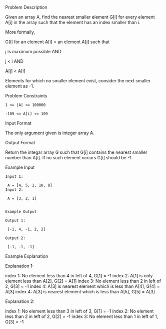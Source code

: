 Problem Description

Given an array A, find the nearest smaller element G[i] for every element A[i] in the array such that the element has an index smaller than i.

More formally,

G[i] for an element A[i] = an element A[j] such that

j is maximum possible AND

j < i AND

A[j] < A[i]

Elements for which no smaller element exist, consider the next smaller element as -1.



Problem Constraints

    1 <= |A| <= 100000
    
    -109 <= A[i] <= 109



Input Format

The only argument given is integer array A.



Output Format

Return the integar array G such that G[i] contains the nearest smaller number than A[i]. If no such element occurs G[i] should be -1.



Example Input

    Input 1:
    
     A = [4, 5, 2, 10, 8]
    Input 2:
    
     A = [3, 2, 1]
    
    
    Example Output
    
    Output 1:
    
     [-1, 4, -1, 2, 2]
    
    Output 2:
    
     [-1, -1, -1]


Example Explanation

Explanation 1:

index 1: No element less than 4 in left of 4, G[1] = -1
index 2: A[1] is only element less than A[2], G[2] = A[1]
index 3: No element less than 2 in left of 2, G[3] = -1
index 4: A[3] is nearest element which is less than A[4], G[4] = A[3]
index 4: A[3] is nearest element which is less than A[5], G[5] = A[3]

Explanation 2:

index 1: No element less than 3 in left of 3, G[1] = -1
index 2: No element less than 2 in left of 2, G[2] = -1
index 3: No element less than 1 in left of 1, G[3] = -1